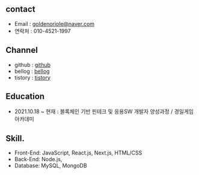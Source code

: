 ## contact
- Email : goldenoriole@naver.com
- 연락처 : 010-4521-1997

## Channel
 - github : [github](https://github.com/goldenoriole34/programing)
 - bellog : [bellog](https://velog.io/@goldenoriole34)
 - tistory : [tistory](https://goldenoriole.tistory.com/)

## Education
 - 2021.10.18 ~ 현재 : 블록체인 기반 핀테크 및 응용SW 개발자 양성과정 / 경일게임아카데미


## Skill.
- Front-End: JavaScript, React.js, Next.js, HTML/CSS
- Back-End: Node.js, 
- Database: MySQL, MongoDB
